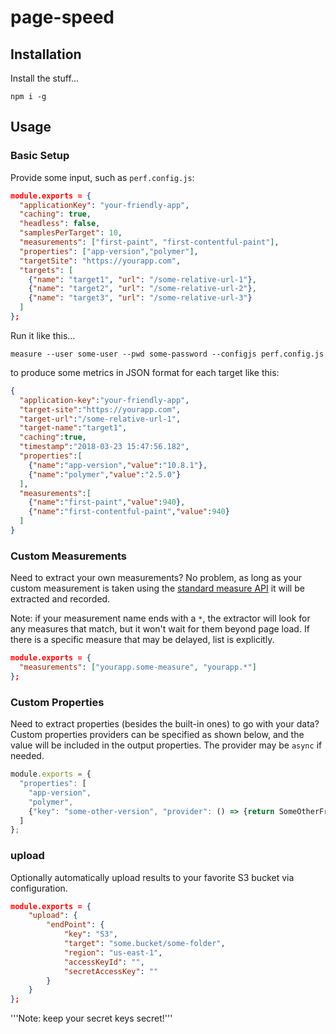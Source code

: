 # page-speed

## Installation

Install the stuff...
```shell
npm i -g
```

## Usage

### Basic Setup

Provide some input, such as `perf.config.js`:
```json
module.exports = {
  "applicationKey": "your-friendly-app",
  "caching": true,
  "headless": false,
  "samplesPerTarget": 10,
  "measurements": ["first-paint", "first-contentful-paint"],
  "properties": ["app-version","polymer"],
  "targetSite": "https://yourapp.com",
  "targets": [
    {"name": "target1", "url": "/some-relative-url-1"},
    {"name": "target2", "url": "/some-relative-url-2"},
    {"name": "target3", "url": "/some-relative-url-3"}
  ]
};
```

Run it like this...
```shell
measure --user some-user --pwd some-password --configjs perf.config.js
```

to produce some metrics in JSON format for each target like this:
```json
{
  "application-key":"your-friendly-app",
  "target-site":"https://yourapp.com",
  "target-url":"/some-relative-url-1",
  "target-name":"target1",
  "caching":true,
  "timestamp":"2018-03-23 15:47:56.182",
  "properties":[
    {"name":"app-version","value":"10.8.1"},
    {"name":"polymer","value":"2.5.0"}
  ],
  "measurements":[
    {"name":"first-paint","value":940},
    {"name":"first-contentful-paint","value":940}
  ]
}
```

### Custom Measurements

Need to extract your own measurements?  No problem, as long as your custom measurement is taken using the [standard measure API](https://developer.mozilla.org/en-US/docs/Web/API/Performance/measure) it will be extracted and recorded.  

Note: if your measurement name ends with a `*`, the extractor will look for any measures that match, but it won't wait for them beyond page load. If there is a specific measure that may be delayed, list is explicitly.
```json
module.exports = {
  "measurements": ["yourapp.some-measure", "yourapp.*"]
};
```

### Custom Properties

Need to extract properties (besides the built-in ones) to go with your data? Custom properties providers can be specified as shown below, and the value will be included in the output properties. The provider may be `async` if needed.
```js
module.exports = {
  "properties": [
    "app-version",
    "polymer",
    {"key": "some-other-version", "provider": () => {return SomeOtherFramework.version;}}
  ]
};
```

### upload

Optionally automatically upload results to your favorite S3 bucket via configuration.
```json
module.exports = {
	"upload": {
		"endPoint": {
			"key": "S3",
			"target": "some.bucket/some-folder",
			"region": "us-east-1",
			"accessKeyId": "",
			"secretAccessKey": ""
		}
	}
};
```

'''Note: keep your secret keys secret!'''
